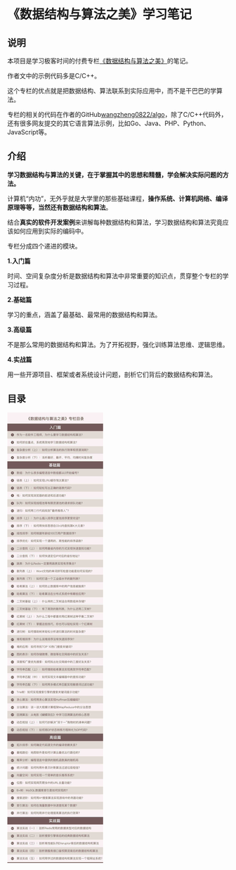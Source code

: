 # 《数据结构与算法之美》学习笔记




## 说明

本项目是学习极客时间的付费专栏[《数据结构与算法之美》](https://time.geekbang.org/column/intro/126)的笔记。

作者文中的示例代码多是C/C++。

这个专栏的优点就是把数据结构、算法联系到实际应用中，而不是干巴巴的学算法。

专栏的相关的代码在作者的GitHub[wangzheng0822/algo](https://github.com/wangzheng0822/algo)，除了C/C++代码外，还有很多网友提交的其它语言算法示例，比如Go、Java、PHP、Python、JavaScript等。

## 介绍

**学习数据结构与算法的关键，在于掌握其中的思想和精髓，学会解决实际问题的方法。**

计算机“内功”，无外乎就是大学里的那些基础课程，**操作系统、计算机网络、编译原理等等，当然还有数据结构和算法**。

结合**真实的软件开发案例**来讲解每种数据结构和算法，学习数据结构和算法究竟应该如何应用到实际的编码中。

专栏分成四个递进的模块。

**1.入门篇**

时间、空间复杂度分析是数据结构和算法中非常重要的知识点，贯穿整个专栏的学习过程。 

**2.基础篇**

学习的重点，涵盖了最基础、最常用的数据结构和算法。 

**3.高级篇**

不是那么常用的数据结构和算法。为了开拓视野，强化训练算法思维、逻辑思维。 

**4.实战篇**

用一些开源项目、框架或者系统设计问题，剖析它们背后的数据结构和算法。 



## 目录



![](Article/images/SJJG+SFZM-0.jpg)